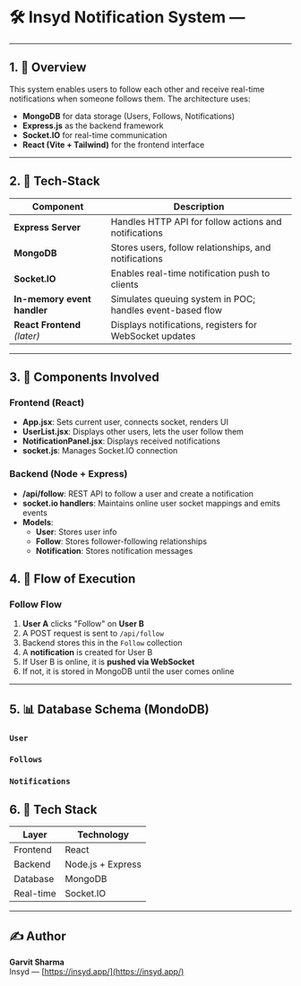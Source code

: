 # 🛠️ Insyd Notification System — 

---

## 1. 📌 Overview

This system enables users to follow each other and receive real-time notifications when someone follows them. The architecture uses:

- **MongoDB** for data storage (Users, Follows, Notifications)
- **Express.js** as the backend framework
- **Socket.IO** for real-time communication
- **React (Vite + Tailwind)** for the frontend interface

---

## 2. 🧩 Tech-Stack

| Component | Description |
|----------|-------------|
| **Express Server** | Handles HTTP API for follow actions and notifications |
| **MongoDB** | Stores users, follow relationships, and notifications |
| **Socket.IO** | Enables real-time notification push to clients |
| **In-memory event handler** | Simulates queuing system in POC; handles event-based flow |
| **React Frontend** *(later)* | Displays notifications, registers for WebSocket updates |

---

## 3. 🧩 Components Involved

### Frontend (React)
- **App.jsx**: Sets current user, connects socket, renders UI
- **UserList.jsx**: Displays other users, lets the user follow them
- **NotificationPanel.jsx**: Displays received notifications
- **socket.js**: Manages Socket.IO connection

### Backend (Node + Express)
- **/api/follow**: REST API to follow a user and create a notification
- **socket.io handlers**: Maintains online user socket mappings and emits events
- **Models**:
  - **User**: Stores user info
  - **Follow**: Stores follower-following relationships
  - **Notification**: Stores notification messages

## 4. 🔄 Flow of Execution

### Follow Flow

1. **User A** clicks "Follow" on **User B**
2. A POST request is sent to `/api/follow`
3. Backend stores this in the `Follow` collection
4. A **notification** is created for User B
5. If User B is online, it is **pushed via WebSocket**
6. If not, it is stored in MongoDB until the user comes online

---

## 5. 📊 Database Schema (MondoDB)

### `User`
### `Follows`
### `Notifications`


## 6. 🧰 Tech Stack

| Layer         | Technology                  |
|---------------|-----------------------------|
| Frontend      | React                       |
| Backend       | Node.js + Express           |
| Database      | MongoDB                     |
| Real-time     | Socket.IO                   |

---



## ✍️ Author

**Garvit Sharma**  
Insyd — [https://insyd.app/](https://insyd.app/)













